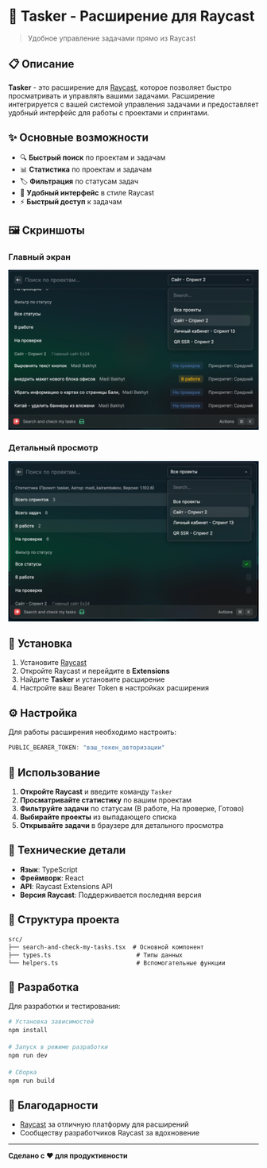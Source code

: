 # 🚀 Tasker - Расширение для Raycast

> Удобное управление задачами прямо из Raycast
## 📋 Описание

**Tasker** - это расширение для [Raycast](https://raycast.com/), которое позволяет быстро просматривать и управлять вашими задачами. Расширение интегрируется с вашей системой управления задачами и предоставляет удобный интерфейс для работы с проектами и спринтами.

## ✨ Основные возможности

- 🔍 **Быстрый поиск** по проектам и задачам
- 📊 **Статистика** по проектам и задачам
- 🏷️ **Фильтрация** по статусам задач
- 📱 **Удобный интерфейс** в стиле Raycast
- ⚡ **Быстрый доступ** к задачам

## 🖼️ Скриншоты

### Главный экран
![Главный экран](assets/SCR-20250829-kjiv.jpeg)

### Детальный просмотр
![Детальный просмотр](assets/SCR-20250829-kjdv.jpeg)

## 🚀 Установка

1. Установите [Raycast](https://raycast.com/)
2. Откройте Raycast и перейдите в **Extensions**
3. Найдите **Tasker** и установите расширение
4. Настройте ваш Bearer Token в настройках расширения

## ⚙️ Настройка

Для работы расширения необходимо настроить:

```typescript
PUBLIC_BEARER_TOKEN: "ваш_токен_авторизации"
```

## 🎯 Использование

1. **Откройте Raycast** и введите команду `Tasker`
2. **Просматривайте статистику** по вашим проектам
3. **Фильтруйте задачи** по статусам (В работе, На проверке, Готово)
4. **Выбирайте проекты** из выпадающего списка
5. **Открывайте задачи** в браузере для детального просмотра

## 🔧 Технические детали

- **Язык**: TypeScript
- **Фреймворк**: React
- **API**: Raycast Extensions API
- **Версия Raycast**: Поддерживается последняя версия

## 📁 Структура проекта

```
src/
├── search-and-check-my-tasks.tsx  # Основной компонент
├── types.ts                        # Типы данных
└── helpers.ts                      # Вспомогательные функции
```

## 🤝 Разработка

Для разработки и тестирования:

```bash
# Установка зависимостей
npm install

# Запуск в режиме разработки
npm run dev

# Сборка
npm run build
```

## 🙏 Благодарности

- [Raycast](https://raycast.com/) за отличную платформу для расширений
- Сообществу разработчиков Raycast за вдохновение

---

**Сделано с ❤️ для продуктивности**

